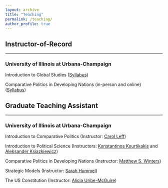 ```yaml
---
layout: archive
title: "Teaching"
permalink: /teaching/
author_profile: true
---
```

## Instructor-of-Record
------
### University of Illinois at Urbana-Champaign
Introduction to Global Studies ([Syllabus](/files/GLBL100SyllabusFA22.pdf))

Comparative Politics in Developing Nations (in-person and online)
([Syllabus](/files/PS241Syllabus.pdf))

## Graduate Teaching Assistant
------
### University of Illinois at Urbana-Champaign 
Introduction to Comparative Politics (Instructor: [Carol Leff](https://pol.illinois.edu/directory/profile/leffc))

Introduction to Political Science (Instructors: [Konstantinos Kourtikakis](https://pol.illinois.edu/directory/profile/kkourtik) and [Aleksander Ksiazkiewicz](https://pol.illinois.edu/directory/profile/aleksks))

Comparative Politics in Developing Nations (Instructor: [Matthew S. Winters](https://pol.illinois.edu/directory/profile/mwinters))

Strategic Models (Instructor: [Sarah Hummel](https://undergrad.gov.harvard.edu/people/sarah-hummel))

The US Constitution (Instructor: [Alicia Uribe-McGuire](https://pol.illinois.edu/directory/profile/aburibe))

